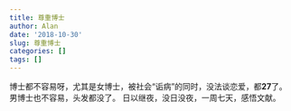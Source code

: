 ```yaml
---
title: 尊重博士
author: Alan
date: '2018-10-30'
slug: 尊重博士
categories: []
tags: []
---
```

博士都不容易呀，尤其是女博士，被社会“诟病”的同时，没法谈恋爱，都**27**了。
男博士也不容易，头发都没了。
日以继夜，没日没夜，一周七天，感悟文献。